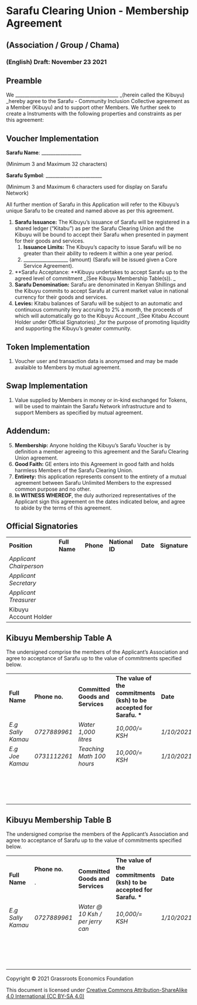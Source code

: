 
# Sarafu Clearing Union -  Membership Agreement


##  (Association / Group / Chama)


### (English) Draft: November 23 2021


## Preamble

We ____________________________________________ _(herein called the Kibuyu) _hereby agree to the Sarafu - Community Inclusion Collective agreement as a Member (Kibuyu) and to support other Members. We further seek to create a Instruments with the following properties and constraints as per this agreement:


## Voucher Implementation 

**Sarafu Name**: _________________

(Minimum 3 and Maximum 32 characters) 

**Sarafu Symbol**: ________________________

(Minimum 3 and Maximum 6 characters used for display on Sarafu Network)

All further mention of Sarafu in this Application will refer to the Kibuyu’s unique Sarafu to be created and named above as per this agreement.


1. **Sarafu Issuance:** The Kibuyu’s issuance of Sarafu will be registered in a shared ledger (“Kitabu”) as per the Sarafu Clearing Union and the Kibuyu will be bound to accept their Sarafu when presented in payment for their goods and services.
    1. **Issuance Limits:** The Kibuyu’s capacity to issue Sarafu will be no greater than their ability to redeem it within a one year period. 
    2. ___________________ (amount) (Sarafu will be issued given a Core Service Agreement).
2. **Sarafu Acceptance: **Kibuyu undertakes to accept Sarafu up to the agreed level of commitment _(See Kibuyu Membership Table(s)). _
3. **Sarafu Denomination:** Sarafu are denominated in Kenyan Shillings and the Kibuyu commits to accept Sarafu at current market value in national currency for their goods and services.
4. **Levies:** Kitabu balances of Sarafu will be subject to an automatic and continuous community levy accruing to 2% a month, the proceeds of which will automatically go to the Kibuyu Account _(See Kitabu Account Holder under Official  Signatories) _for the purpose of promoting liquidity and supporting the Kibuyu’s greater community. 

## Token Implementation 

1. Voucher user and transaction data is anonymsed and may be made avalaible to Members by mutual agreement.

## Swap Implementation

1. Value supplied by Members in money or in-kind exchanged for Tokens, will be used to maintain the Sarafu Network infrastructure and to support Members as specified by mutual agreement.


## Addendum:

5. **Membership:** Anyone holding the Kibuyu’s Sarafu Voucher is by definition a member agreeing to this agreement and the Sarafu Clearing Union agreement.
6. **Good Faith:** GE enters into this Agreement in good faith and holds harmless Members of the Sarafu Clearing Union.
7. **Entirety:** this application represents consent to the entirety of a mutual agreement between Sarafu Unlimited Members to the expressed common purpose and no other.
8. **In WITNESS WHEREOF**, the duly authorized representatives of the Applicant sign this agreement on the dates indicated below, and agree to abide by the terms of this agreement.


## Official Signatories


<table>
  <tr>
   <td><strong>Position </strong>
   </td>
   <td><strong>Full Name</strong>
   </td>
   <td><strong>Phone </strong>
   </td>
   <td><strong>National ID</strong>
   </td>
   <td><strong>Date</strong>
   </td>
   <td><strong>Signature</strong>
   </td>
  </tr>
  <tr>
   <td><em>Applicant Chairperson</em>
   </td>
   <td>
   </td>
   <td>
   </td>
   <td>
   </td>
   <td>
   </td>
   <td>
   </td>
  </tr>
  <tr>
   <td><em>Applicant Secretary</em>
   </td>
   <td>
   </td>
   <td>
   </td>
   <td>
   </td>
   <td>
   </td>
   <td>
   </td>
  </tr>
  <tr>
   <td><em>Applicant Treasurer</em>
   </td>
   <td>
   </td>
   <td>
   </td>
   <td>
   </td>
   <td>
   </td>
   <td>
   </td>
  </tr>
  <tr>
   <td>Kibuyu Account Holder
   </td>
   <td>
   </td>
   <td>
   </td>
   <td>
   </td>
   <td>
   </td>
   <td>
   </td>
  </tr>
</table>



## 


## Kibuyu Membership Table A

The undersigned comprise the members of the Applicant’s Association and agree to acceptance of Sarafu up to the value of commitments specified below.


<table>
  <tr>
   <td><strong>Full Name</strong>
   </td>
   <td><strong>Phone no.</strong>
   </td>
   <td><strong>Committed Goods and Services</strong>
   </td>
   <td><strong>The value of the commitments (ksh) to be accepted for Sarafu. *</strong>
   </td>
   <td><strong>Date</strong>
   </td>
   <td><strong>Signature</strong>
   </td>
  </tr>
  <tr>
   <td><em>E.g Sally Kamau</em>
   </td>
   <td><em>0727889961</em>
   </td>
   <td><em>Water 1,000 litres</em>
   </td>
   <td><em>10,000/= KSH</em>
   </td>
   <td><em>1/10/2021</em>
   </td>
   <td><em>XXXXX</em>
   </td>
  </tr>
  <tr>
   <td><em>E.g Joe Kamau</em>
   </td>
   <td><em>0731112261</em>
   </td>
   <td><em>Teaching Math 100 hours</em>
   </td>
   <td><em>10,000/= KSH</em>
   </td>
   <td><em>1/10/2021</em>
   </td>
   <td><em>XXXXX</em>
   </td>
  </tr>
  <tr>
   <td>
   </td>
   <td>
   </td>
   <td>
   </td>
   <td>
   </td>
   <td>
   </td>
   <td>
   </td>
  </tr>
  <tr>
   <td>
   </td>
   <td>
   </td>
   <td>
   </td>
   <td>
   </td>
   <td>
   </td>
   <td>
   </td>
  </tr>
  <tr>
   <td>
   </td>
   <td>
   </td>
   <td>
   </td>
   <td>
   </td>
   <td>
   </td>
   <td>
   </td>
  </tr>
  <tr>
   <td>
   </td>
   <td>
   </td>
   <td>
   </td>
   <td>
   </td>
   <td>
   </td>
   <td>
   </td>
  </tr>
  <tr>
   <td>
   </td>
   <td>
   </td>
   <td>
   </td>
   <td>
   </td>
   <td>
   </td>
   <td>
   </td>
  </tr>
  <tr>
   <td>
   </td>
   <td>
   </td>
   <td>
   </td>
   <td>
   </td>
   <td>
   </td>
   <td>
   </td>
  </tr>
  <tr>
   <td>
   </td>
   <td>
   </td>
   <td>
   </td>
   <td>
   </td>
   <td>
   </td>
   <td>
   </td>
  </tr>
  <tr>
   <td>
   </td>
   <td>
   </td>
   <td>
   </td>
   <td>
   </td>
   <td>
   </td>
   <td>
   </td>
  </tr>
  <tr>
   <td>
   </td>
   <td>
   </td>
   <td>
   </td>
   <td>
   </td>
   <td>
   </td>
   <td>
   </td>
  </tr>
  <tr>
   <td>
   </td>
   <td>
   </td>
   <td>
   </td>
   <td>
   </td>
   <td>
   </td>
   <td>
   </td>
  </tr>
  <tr>
   <td>
   </td>
   <td>
   </td>
   <td>
   </td>
   <td>
   </td>
   <td>
   </td>
   <td>
   </td>
  </tr>
  <tr>
   <td>
   </td>
   <td>
   </td>
   <td>
   </td>
   <td>
   </td>
   <td>
   </td>
   <td>
   </td>
  </tr>
  <tr>
   <td>
   </td>
   <td>
   </td>
   <td>
   </td>
   <td>
   </td>
   <td>
   </td>
   <td>
   </td>
  </tr>
  <tr>
   <td>
   </td>
   <td>
   </td>
   <td>
   </td>
   <td>
   </td>
   <td>
   </td>
   <td>
   </td>
  </tr>
  <tr>
   <td>
   </td>
   <td>
   </td>
   <td>
   </td>
   <td>
   </td>
   <td>
   </td>
   <td>
   </td>
  </tr>
  <tr>
   <td>
   </td>
   <td>
   </td>
   <td>
   </td>
   <td>
   </td>
   <td>
   </td>
   <td>
   </td>
  </tr>
</table>



## Kibuyu Membership Table B

The undersigned comprise the members of the Applicant’s Association and agree to acceptance of Sarafu up to the value of commitments specified below.


<table>
  <tr>
   <td><strong>Full Name</strong>
   </td>
   <td><strong>Phone no.</strong>
<p>
.
   </td>
   <td><strong>Committed Goods and Services</strong>
   </td>
   <td><strong>The value of the commitments (ksh) to be accepted for Sarafu. *</strong>
   </td>
   <td><strong>Date</strong>
   </td>
   <td><strong>Signature</strong>
   </td>
  </tr>
  <tr>
   <td><em>E.g Sally Kamau</em>
   </td>
   <td><em>0727889961</em>
   </td>
   <td><em>Water @ 10 Ksh / per jerry can</em>
   </td>
   <td><em>10,000/= KSH</em>
   </td>
   <td><em>1/10/2021</em>
   </td>
   <td><em>XXXXX</em>
   </td>
  </tr>
  <tr>
   <td>
   </td>
   <td>
   </td>
   <td>
   </td>
   <td>
   </td>
   <td>
   </td>
   <td>
   </td>
  </tr>
  <tr>
   <td>
   </td>
   <td>
   </td>
   <td>
   </td>
   <td>
   </td>
   <td>
   </td>
   <td>
   </td>
  </tr>
  <tr>
   <td>
   </td>
   <td>
   </td>
   <td>
   </td>
   <td>
   </td>
   <td>
   </td>
   <td>
   </td>
  </tr>
  <tr>
   <td>
   </td>
   <td>
   </td>
   <td>
   </td>
   <td>
   </td>
   <td>
   </td>
   <td>
   </td>
  </tr>
  <tr>
   <td>
   </td>
   <td>
   </td>
   <td>
   </td>
   <td>
   </td>
   <td>
   </td>
   <td>
   </td>
  </tr>
  <tr>
   <td>
   </td>
   <td>
   </td>
   <td>
   </td>
   <td>
   </td>
   <td>
   </td>
   <td>
   </td>
  </tr>
  <tr>
   <td>
   </td>
   <td>
   </td>
   <td>
   </td>
   <td>
   </td>
   <td>
   </td>
   <td>
   </td>
  </tr>
  <tr>
   <td>
   </td>
   <td>
   </td>
   <td>
   </td>
   <td>
   </td>
   <td>
   </td>
   <td>
   </td>
  </tr>
  <tr>
   <td>
   </td>
   <td>
   </td>
   <td>
   </td>
   <td>
   </td>
   <td>
   </td>
   <td>
   </td>
  </tr>
  <tr>
   <td>
   </td>
   <td>
   </td>
   <td>
   </td>
   <td>
   </td>
   <td>
   </td>
   <td>
   </td>
  </tr>
  <tr>
   <td>
   </td>
   <td>
   </td>
   <td>
   </td>
   <td>
   </td>
   <td>
   </td>
   <td>
   </td>
  </tr>
  <tr>
   <td>
   </td>
   <td>
   </td>
   <td>
   </td>
   <td>
   </td>
   <td>
   </td>
   <td>
   </td>
  </tr>
  <tr>
   <td>
   </td>
   <td>
   </td>
   <td>
   </td>
   <td>
   </td>
   <td>
   </td>
   <td>
   </td>
  </tr>
  <tr>
   <td>
   </td>
   <td>
   </td>
   <td>
   </td>
   <td>
   </td>
   <td>
   </td>
   <td>
   </td>
  </tr>
  <tr>
   <td>
   </td>
   <td>
   </td>
   <td>
   </td>
   <td>
   </td>
   <td>
   </td>
   <td>
   </td>
  </tr>
  <tr>
   <td>
   </td>
   <td>
   </td>
   <td>
   </td>
   <td>
   </td>
   <td>
   </td>
   <td>
   </td>
  </tr>
</table>


Copyright © 2021 Grassroots Economics Foundation

This document is licensed under [Creative Commons Attribution-ShareAlike 4.0 International (CC BY-SA 4.0)](https://creativecommons.org/licenses/by-sa/4.0/ )

